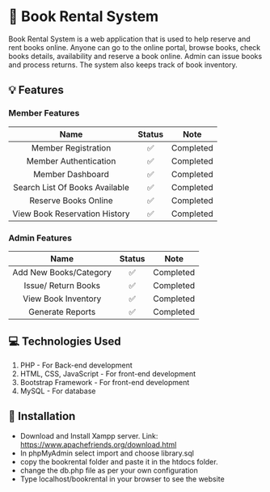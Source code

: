 # :book: Book Rental System

Book Rental System is a web application that is used to help reserve and rent books online. Anyone can go to the online portal, browse books, check books details, availability and reserve a book online. Admin can issue books and process returns. The system also keeps track of book inventory.

## :bulb: Features

### Member Features

|              Name              |       Status       |   Note    |
| :----------------------------: | :----------------: | :-------: |
|      Member Registration       | :white_check_mark: | Completed |
|     Member Authentication      | :white_check_mark: | Completed |
|        Member Dashboard        | :white_check_mark: | Completed |
| Search List Of Books Available | :white_check_mark: | Completed |
|      Reserve Books Online      | :white_check_mark: | Completed |
| View Book Reservation History  | :white_check_mark: | Completed |

### Admin Features

|          Name          |       Status       |   Note    |
| :--------------------: | :----------------: | :-------: |
| Add New Books/Category | :white_check_mark: | Completed |
|  Issue/ Return Books   | :white_check_mark: | Completed |
|  View Book Inventory   | :white_check_mark: | Completed |
|    Generate Reports    | :white_check_mark: | Completed |

## :computer: Technologies Used

1. PHP - For Back-end development
2. HTML, CSS, JavaScript - For front-end development
3. Bootstrap Framework - For front-end development
4. MySQL - For database

## :wrench: Installation

- Download and Install Xampp server. Link: https://www.apachefriends.org/download.html
- In phpMyAdmin select import and choose library.sql
- copy the bookrental folder and paste it in the htdocs folder.
- change the db.php file as per your own configuration
- Type localhost/bookrental in your browser to see the website
